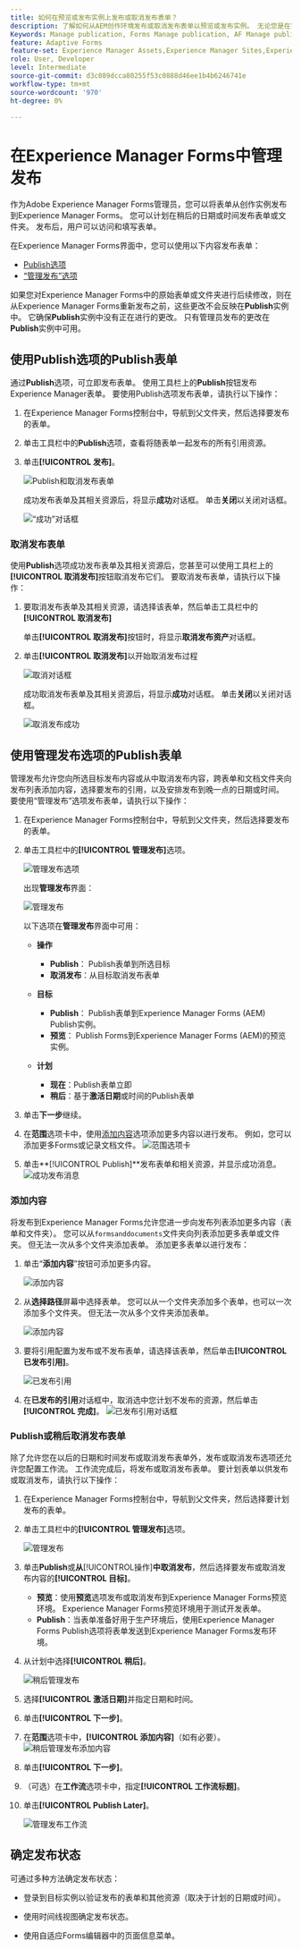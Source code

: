 ```yaml
---
title: 如何在预览或发布实例上发布或取消发布表单？
description: 了解如何从AEM创作环境发布或取消发布表单以预览或发布实例。 无论您是在暂存环境中测试表单，还是为最终用户实时部署表单，AEM都提供了简化的工具来高效地管理此过程。
Keywords: Manage publication, Forms Manage publication, AF Manage publication, Adaptive Forms Manage publication, Cloud Manage publication
feature: Adaptive Forms
feature-set: Experience Manager Assets,Experience Manager Sites,Experience Manager, Experience Manager Forms, Experience Manager Cloud Manager
role: User, Developer
level: Intermediate
source-git-commit: d3c089dcca80255f53c0888d46ee1b4b6246741e
workflow-type: tm+mt
source-wordcount: '970'
ht-degree: 0%

---
```



# 在Experience Manager Forms中&#x200B;管理发布

作为Adobe Experience Manager Forms管理员，您可以将表单从创作实例发布到Experience Manager Forms。 您可以计划在稍后的日期或时间发布表单或文件夹。 发布后，用户可以访问和填写表单。

在Experience Manager Forms界面中，您可以使用以下内容发布表单：
* [Publish选项](#publish-forms-using-the-publish-option)
* [“管理发布”选项](#publish-forms-using-the-manage-publication-option)

如果您对Experience Manager Forms中的原始表单或文件夹进行后续修改，则在从Experience Manager Forms重新发布之前，这些更改不会反映在&#x200B;**Publish**&#x200B;实例中。 它确保&#x200B;**Publish**&#x200B;实例中没有正在进行的更改。 只有管理员发布的更改在&#x200B;**Publish**&#x200B;实例中可用。

## 使用Publish选项的Publish表单

通过&#x200B;**Publish**&#x200B;选项，可立即发布表单。 使用工具栏上的&#x200B;**Publish**&#x200B;按钮发布Experience Manager表单。 要使用Publish选项发布表单，请执行以下操作：

1. 在Experience Manager Forms控制台中，导航到父文件夹，然后选择要发布的表单。
1. 单击工具栏中的&#x200B;**Publish**&#x200B;选项，查看将随表单一起发布的所有引用资源。
1. 单击&#x200B;**[!UICONTROL 发布]**。

   ![Publish和取消发布表单](/help/edge/docs/forms/assets/publish-form-option.png)

   成功发布表单及其相关资源后，将显示&#x200B;**成功**&#x200B;对话框。 单击&#x200B;**关闭**&#x200B;以关闭对话框。

   ![“成功”对话框](/help/forms/assets/publish-success.png)

### 取消发布表单

使用&#x200B;**Publish**&#x200B;选项成功发布表单及其相关资源后，您甚至可以使用工具栏上的&#x200B;**[!UICONTROL 取消发布]**&#x200B;按钮取消发布它们。 要取消发布表单，请执行以下操作：

1. 要取消发布表单及其相关资源，请选择该表单，然后单击工具栏中的&#x200B;**[!UICONTROL 取消发布]**

   单击&#x200B;**[!UICONTROL 取消发布]**&#x200B;按钮时，将显示&#x200B;**取消发布资产**&#x200B;对话框。
1. 单击&#x200B;**[!UICONTROL 取消发布]**&#x200B;以开始取消发布过程

   ![取消对话框](/help/forms/assets/unpublish-asset.png)

   成功取消发布表单及其相关资源后，将显示&#x200B;**成功**&#x200B;对话框。 单击&#x200B;**关闭**&#x200B;以关闭对话框。

   ![取消发布成功](/help/forms/assets/unpublishing-start.png)

## 使用管理发布选项的Publish表单

管理发布允许您向所选目标发布内容或从中取消发布内容，跨表单和文档文件夹向发布列表添加内容，选择要发布的引用，以及安排发布到晚一点的日期或时间。  要使用“管理发布”选项发布表单，请执行以下操作：

1. 在Experience Manager Forms控制台中，导航到父文件夹，然后选择要发布的表单。
1. 单击工具栏中的&#x200B;**[!UICONTROL 管理发布]**&#x200B;选项。

   ![管理发布选项](/help/forms/assets/manage-publication-option.png)

   出现&#x200B;**管理发布**&#x200B;界面：

   ![管理发布](/help/forms/assets/manage-publication.png)

   以下选项在&#x200B;**管理发布**&#x200B;界面中可用：

   * **操作**

      * **Publish**： Publish表单到所选目标
      * **取消发布**：从目标取消发布表单

   * **目标**

      * **Publish**： Publish表单到Experience Manager Forms (AEM) Publish实例。
      * **预览**： Publish Forms到Experience Manager Forms (AEM)的预览实例。

   * **计划**

      * **现在**：Publish表单立即
      * **稍后**：基于&#x200B;**激活日期**&#x200B;或时间的Publish表单

1. 单击&#x200B;**下一步**&#x200B;继续。
1. 在&#x200B;**范围**&#x200B;选项卡中，使用[添加内容](#add-content)选项添加更多内容以进行发布。 例如，您可以添加更多Forms或记录文档文件。
   ![范围选项卡](/help/forms/assets/scope-tab.png)
1. 单击&#x200B;**[!UICONTROL Publish]**发布表单和相关资源，并显示成功消息。
   ![成功发布消息](/help/forms/assets/publish-successful.png)

### 添加内容

将发布到Experience Manager Forms允许您进一步向发布列表添加更多内容（表单和文件夹）。 您可以从`formsanddocuments`文件夹向列表添加更多表单或文件夹。 但无法一次从多个文件夹添加表单。 添加更多表单以进行发布：

1. 单击“**添加内容**”按钮可添加更多内容。

   ![添加内容](/help/forms/assets/add-content.png)

1. 从&#x200B;**选择路径**&#x200B;屏幕中选择表单。 您可以从一个文件夹添加多个表单，也可以一次添加多个文件夹。 但无法一次从多个文件夹添加表单。

   ![添加内容](/help/forms/assets/add-assets.png)

1. 要将引用配置为发布或不发布表单，请选择该表单，然后单击&#x200B;**[!UICONTROL 已发布引用]**。

   ![已发布引用](/help/forms/assets/published-references.png)

1. 在&#x200B;**已发布的引用**&#x200B;对话框中，取消选中您计划不发布的资源，然后单击&#x200B;**[!UICONTROL 完成]**。
   ![已发布引用对话框](/help/forms/assets/published-references-dialog.png)

<!--
### Include Folder Settings
By default, publishing a folder to Experience Manager Forms publishes all the assets, subfolders, and their references. To filter the folder for publishing:

1. Click **[Include Folder Settings]** to filter the folder.

    ![Include folder](/help/forms/assets/include-folder.png)

    The **[UICONTROL Include Folder Settings]** dialog appears. 
    
    ![Include folder dialog](/help/forms/assets/include-folder-dialog.png)
    
    The **[UICONTROL Include Folder Settings]** includes following options:

    * **[!UICONTROL Include folder contents]** checkbox. 
        * If selected, all forms and assets in the chosen folder, its subfolders (including all forms and assets within them), and references are published.
        * If not selected, only the forms and assets in the selected folder are published, while subfolder forms and assets are not.

    * **[!UICONTROL Include only immediate folder contents]** checkbox
        Selecting the **[!UICONTROL Include folder contents]** checkbox enables the **[!UICONTROL Include only immediate folder contents]** checkbox for selection.

        * If you select both options, all the forms and assets of the selected folder, subfolders (empty), and references are published. The forms and assets of the subfolders are not published.
        * -->


### Publish或稍后取消发布表单

除了允许您在以后的日期和时间发布或取消发布表单外，发布或取消发布选项还允许您配置工作流。 工作流完成后，将发布或取消发布表单。 要计划表单以供发布或取消发布，请执行以下操作：

1. 在Experience Manager Forms控制台中，导航到父文件夹，然后选择要计划发布的表单。
1. 单击工具栏中的&#x200B;**[!UICONTROL 管理发布]**&#x200B;选项。

   ![管理发布](/help/forms/assets/manage-publication.png)

1. 单击&#x200B;**Publish**&#x200B;或&#x200B;**从**[!UICONTROL &#x200B;操作&#x200B;]**中取消发布**，然后选择要发布或取消发布内容的&#x200B;**[!UICONTROL 目标]**。
   * **预览**：使用&#x200B;**预览**&#x200B;选项发布或取消发布到Experience Manager Forms预览环境。 Experience Manager Forms预览环境用于测试开发表单。
   * **Publish**：当表单准备好用于生产环境后，使用Experience Manager Forms Publish选项将表单发送到Experience Manager Forms发布环境。

1. 从计划中选择&#x200B;**[!UICONTROL 稍后]**。

   ![稍后管理发布](/help/forms/assets/manage-publication-later.png)

1. 选择&#x200B;**[!UICONTROL 激活日期]**&#x200B;并指定日期和时间。
1. 单击&#x200B;**[!UICONTROL 下一步]**。
1. 在&#x200B;**范围**&#x200B;选项卡中，**[!UICONTROL 添加内容]**（如有必要）。
   ![稍后管理发布添加内容](/help/forms/assets/publish-later-add-content.png)
1. 单击&#x200B;**[!UICONTROL 下一步]**。
1. （可选）在&#x200B;**工作流**&#x200B;选项卡中，指定&#x200B;**[!UICONTROL 工作流标题]**。
1. 单击&#x200B;**[!UICONTROL Publish Later]**。

   ![管理发布工作流](/help/forms/assets/manage-publication-workflows.png)

## 确定发布状态

可通过多种方法确定发布状态：

* 登录到目标实例以验证发布的表单和其他资源（取决于计划的日期或时间）。

* 使用时间线视图确定发布状态。

* 使用自适应Forms编辑器中的页面信息菜单。
